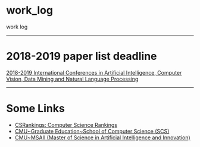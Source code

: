 # work_log
work log

------
# 2018-2019 paper list deadline
[2018-2019 International Conferences in Artificial Intelligence, Computer Vision, Data Mining and Natural Language Processing](https://jackietseng.github.io/conference_call_for_paper/2018-2019-conferences-with-ccf.html)

------
# Some Links
  - [CSRankings: Computer Science Rankings](http://csrankings.org/)
  - [CMU\~Graduate Education\~School of Computer Science (SCS)](https://www.cmu.edu/graduate/academics/guide-to-graduate-degrees-and-programs/school-of-computer-science.html)
  - [CMU\~MSAII (Master of Science in Artificial Intelligence and Innovation)](https://msaii.cs.cmu.edu/)
